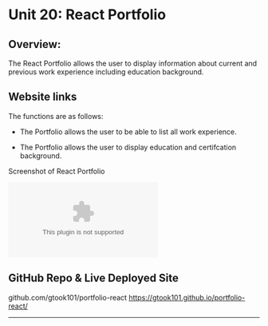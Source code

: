 # Unit 20: React Portfolio

## Overview:

The React Portfolio allows the user to display information about current and previous work experience including education background.

## Website links

The functions are as follows:

- The Portfolio allows the user to be able to list all work experience.

- The Portfolio allows the user to display education and certifcation background.

Screenshot of React Portfolio

![Screenshot of Blog](reactportfolio.doc)

## GitHub Repo & Live Deployed Site

github.com/gtook101/portfolio-react
https://gtook101.github.io/portfolio-react/

---

